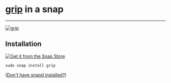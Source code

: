 # [grip](https://github.com/joeyespo/grip) in a snap #

-------------------------------------------------------------------------------

[![grip](https://snapcraft.io/grip/badge.svg)](https://snapcraft.io/grip)

## Installation ##

[![Get it from the Snap Store](https://snapcraft.io/static/images/badges/en/snap-store-black.svg)](https://snapcraft.io/grip)

``` shell
sudo snap install grip
```

([Don't have snapd installed?](https://snapcraft.io/docs/core/install))
